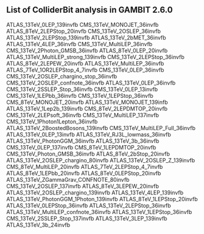 
## List of ColliderBit analysis in GAMBIT 2.6.0

ATLAS_13TeV_0LEP_139invfb
CMS_13TeV_MONOJET_36invfb
ATLAS_8TeV_2LEPStop_20invfb
CMS_13TeV_2OSLEP_36invfb
ATLAS_13TeV_2LEPStop_139invfb
ATLAS_13TeV_2bMET_36invfb
ATLAS_13TeV_4LEP_36invfb
CMS_13TeV_MultiLEP_36invfb
CMS_13TeV_2Photon_GMSB_36invfb
ATLAS_8TeV_0LEP_20invfb
ATLAS_13TeV_MultiLEP_strong_139invfb
CMS_13TeV_2LEPStop_36invfb
ATLAS_8TeV_2LEPEW_20invfb
ATLAS_13TeV_MultiLEP_36invfb
ATLAS_7TeV_1OR2LEPStop_4_7invfb
CMS_13TeV_0LEP_36invfb
CMS_13TeV_2OSLEP_chargino_stop_36invfb
CMS_13TeV_2OSLEP_confnote_36invfb
ATLAS_13TeV_0LEP_36invfb
CMS_13TeV_2SSLEP_Stop_36invfb
CMS_13TeV_0LEP_13invfb
CMS_13TeV_1LEPbb_36invfb
CMS_13TeV_1LEPStop_36invfb
CMS_8TeV_MONOJET_20invfb
ATLAS_13TeV_MONOJET_139infb
ATLAS_13TeV_1Lep2b_139invfb
CMS_8TeV_2LEPDMTOP_20invfb
CMS_13TeV_2LEPsoft_36invfb
CMS_13TeV_MultiLEP_137invfb
CMS_13TeV_1Photon1Lepton_36invfb
ATLAS_13TeV_2BoostedBosons_139invfb
CMS_13TeV_MultiLEP_Full_36invfb
ATLAS_13TeV_0LEP_13invfb
ATLAS_13TeV_RJ3L_lowmass_36invfb
ATLAS_13TeV_PhotonGGM_36invfb
ATLAS_13TeV_3b_36invfb
CMS_13TeV_0LEP_137invfb
CMS_8TeV_1LEPDMTOP_20invfb
CMS_13TeV_Photon_GMSB_36invfb
ATLAS_8TeV_2bStop_20invfb
ATLAS_13TeV_2OSLEP_chargino_80invfb
ATLAS_13TeV_2OSLEP_Z_139invfb
CMS_8TeV_MultiLEP_20invfb
ATLAS_7TeV_2LEPStop_4_7invfb
ATLAS_8TeV_1LEPbb_20invfb
ATLAS_8TeV_0LEPStop_20invfb
ATLAS_13TeV_ZGammaGrav_CONFNOTE_80invfb
CMS_13TeV_2OSLEP_137invfb
ATLAS_8TeV_3LEPEW_20invfb
ATLAS_13TeV_2OSLEP_chargino_139invfb
ATLAS_13TeV_4LEP_139invfb
ATLAS_13TeV_PhotonGGM_1Photon_139invfb
ATLAS_8TeV_1LEPStop_20invfb
ATLAS_13TeV_0LEPStop_36invfb
ATLAS_13TeV_2LEPStop_36invfb
ATLAS_13TeV_MultiLEP_confnote_36invfb
ATLAS_13TeV_1LEPStop_36invfb
CMS_13TeV_2SSLEP_Stop_137invfb
ATLAS_13TeV_3LEP_139invfb
ATLAS_13TeV_3b_24invfb
